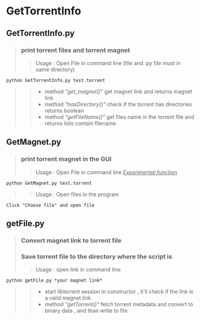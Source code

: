 # GetTorrentInfo

## GetTorrentInfo.py
> ### print torrent files and torrent magnet
>> Usage : Open File in command line (file and .py file must in same directory)
```
python GetTorrentInfo.py test.torrent
```
>> * method *"get_magnet()"* get magnet link and returns magnet link
>> * method *"hasDirectory()"* check if the torrent has directories returns boolean
>> * method *"getFileName()"* get files name in the torrent file and returns lists contain filename

## GetMagnet.py
> ### print torrent magnet in the GUI
>> Usage : Open File in command line <u>*Experimental function*</u>
```
python GetMagnet.py test.torrent
```
>> Usage : Open files in the program
```
Click "Choose file" and open file
```

## getFile.py
> ### Convert magnet link to torrent file
> ### Save torrent file to the directory where the script is
>> Usage : open link in command line
```
python getFile.py *your magnet link*
```
>> * start libtorrent session in constructor , it'll check if the link is a vaild megnet link
>> * method *"getTorrent()"* fetch torrent metadata and convert to binary data , and than write to file

